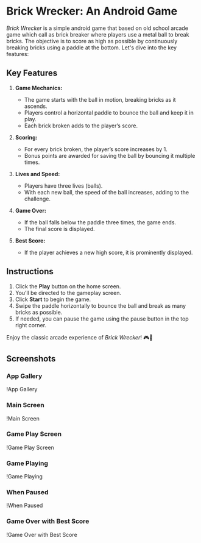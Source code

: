 
# Brick Wrecker: An Android Game

*Brick Wrecker* is a simple android game that based on old school arcade game which call as brick breaker where players use a metal ball to break bricks. The objective is to score as high as possible by continuously breaking bricks using a paddle at the bottom. Let's dive into the key features:

## Key Features

1. **Game Mechanics:**
   - The game starts with the ball in motion, breaking bricks as it ascends.
   - Players control a horizontal paddle to bounce the ball and keep it in play.
   - Each brick broken adds to the player’s score.

2. **Scoring:**
   - For every brick broken, the player’s score increases by 1.
   - Bonus points are awarded for saving the ball by bouncing it multiple times.

3. **Lives and Speed:**
   - Players have three lives (balls).
   - With each new ball, the speed of the ball increases, adding to the challenge.

4. **Game Over:**
   - If the ball falls below the paddle three times, the game ends.
   - The final score is displayed.

5. **Best Score:**
   - If the player achieves a new high score, it is prominently displayed.

## Instructions

1. Click the **Play** button on the home screen.
2. You’ll be directed to the gameplay screen.
3. Click **Start** to begin the game.
4. Swipe the paddle horizontally to bounce the ball and break as many bricks as possible.
5. If needed, you can pause the game using the pause button in the top right corner.

Enjoy the classic arcade experience of *Brick Wrecker*! 🎮🧱

## Screenshots

### App Gallery
!App Gallery

### Main Screen
!Main Screen

### Game Play Screen
!Game Play Screen

### Game Playing
!Game Playing

### When Paused
!When Paused

### Game Over with Best Score
!Game Over with Best Score


